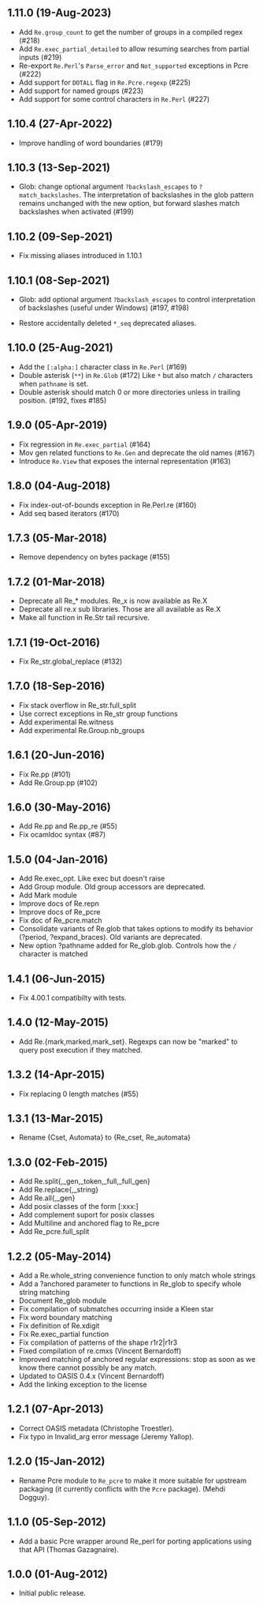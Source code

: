 1.11.0 (19-Aug-2023)
--------------------

* Add `Re.group_count` to get the number of groups in a compiled regex (#218)
* Add `Re.exec_partial_detailed` to allow resuming searches from partial inputs
  (#219)
* Re-export `Re.Perl`'s `Parse_error` and `Not_supported` exceptions
  in Pcre (#222)
* Add support for `DOTALL` flag in `Re.Pcre.regexp` (#225)
* Add support for named groups (#223)
* Add support for some control characters in `Re.Perl` (#227)

1.10.4 (27-Apr-2022)
--------------------

* Improve handling of word boundaries (#179)

1.10.3 (13-Sep-2021)
--------------------

* Glob: change optional argument `?backslash_escapes` to `?match_backslashes`.
  The interpretation of backslashes in the glob pattern remains unchanged with
  the new option, but forward slashes match backslashes when activated (#199)

1.10.2 (09-Sep-2021)
--------------------

* Fix missing aliases introduced in 1.10.1

1.10.1 (08-Sep-2021)
--------------------

* Glob: add optional argument `?backslash_escapes` to control interpretation of
  backslashes (useful under Windows) (#197, #198)

* Restore accidentally deleted `*_seq` deprecated aliases.

1.10.0 (25-Aug-2021)
--------------------

* Add the `[:alpha:]` character class in `Re.Perl` (#169)
* Double asterisk (`**`) in `Re.Glob` (#172)
  Like `*` but also match `/` characters when `pathname` is set.
* Double asterisk should match 0 or more directories unless in trailing
  position. (#192, fixes #185)

1.9.0 (05-Apr-2019)
-------------------

* Fix regression in `Re.exec_partial` (#164)
* Mov gen related functions to `Re.Gen` and deprecate the old names (#167)
* Introduce `Re.View` that exposes the internal representation (#163)

1.8.0 (04-Aug-2018)
-------------------

* Fix index-out-of-bounds exception in Re.Perl.re (#160)
* Add seq based iterators (#170)

1.7.3 (05-Mar-2018)
-------------------

* Remove dependency on bytes package (#155)

1.7.2 (01-Mar-2018)
-------------------

* Deprecate all Re_* modules. Re_x is now available as Re.X
* Deprecate all re.x sub libraries. Those are all available as Re.X
* Make all function in Re.Str tail recursive.

1.7.1 (19-Oct-2016)
-------------------

* Fix Re_str.global_replace (#132)

1.7.0 (18-Sep-2016)
-------------------

* Fix stack overflow in Re_str.full_split
* Use correct exceptions in Re_str group functions
* Add experimental Re.witness
* Add experimental Re.Group.nb_groups

1.6.1 (20-Jun-2016)
-------------------

* Fix Re.pp (#101)
* Add Re.Group.pp (#102)

1.6.0 (30-May-2016)
-------------------

* Add Re.pp and Re.pp_re (#55)
* Fix ocamldoc syntax (#87)

1.5.0 (04-Jan-2016)
-------------------

* Add Re.exec_opt. Like exec but doesn't raise
* Add Group module. Old group accessors are deprecated.
* Add Mark module
* Improve docs of Re.repn
* Improve docs of Re_pcre
* Fix doc of Re_pcre.match
* Consolidate variants of Re.glob that takes options to modify its behavior
  (?period, ?expand_braces). Old variants are deprecated.
* New option ?pathname added for Re_glob.glob. Controls how the `/` character
  is matched

1.4.1 (06-Jun-2015)
-------------------

* Fix 4.00.1 compatibilty with tests.

1.4.0 (12-May-2015)
-------------------

* Add Re.{mark,marked,mark_set}. Regexps can now be "marked" to query post
  execution if they matched.

1.3.2 (14-Apr-2015)
-------------------

* Fix replacing 0 length matches (#55)

1.3.1 (13-Mar-2015)
-------------------

* Rename {Cset, Automata} to {Re_cset, Re_automata}

1.3.0 (02-Feb-2015)
-------------------

* Add Re.split{,_gen,_token,_full,_full_gen}
* Add Re.replace{,_string}
* Add Re.all{,_gen}
* Add posix classes of the form [:xxx:]
* Add complement suport for posix classes
* Add Multiline and anchored flag to Re_pcre
* Add Re_pcre.full_split

1.2.2 (05-May-2014)
-------------------

* Add a Re.whole_string convenience function to only match whole strings
* Add a ?anchored parameter to functions in Re_glob to specify whole
  string matching
* Document Re_glob module
* Fix compilation of submatches occurring inside a Kleen star
* Fix word boundary matching
* Fix definition of Re.xdigit
* Fix Re.exec_partial function
* Fix compilation of patterns of the shape r1r2|r1r3
* Fixed compilation of re.cmxs (Vincent Bernardoff)
* Improved matching of anchored regular expressions: stop as soon as
  we know there cannot possibly be any match.
* Updated to OASIS 0.4.x (Vincent Bernardoff)
* Add the linking exception to the license

1.2.1 (07-Apr-2013)
-------------------

* Correct OASIS metadata (Christophe Troestler).
* Fix typo in Invalid_arg error message (Jeremy Yallop).

1.2.0 (15-Jan-2012)
-------------------

* Rename Pcre module to `Re_pcre` to make it more suitable for
  upstream packaging (it currently conflicts with the `Pcre` package).
  (Mehdi Dogguy).

1.1.0 (05-Sep-2012)
-------------------

* Add a basic Pcre wrapper around Re_perl for porting applications using that
  API (Thomas Gazagnaire).

1.0.0 (01-Aug-2012)
-------------------

* Initial public release.

